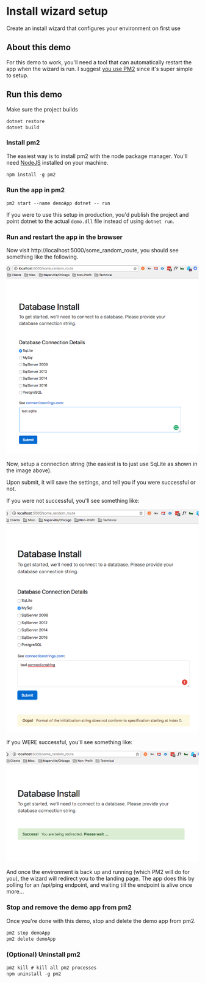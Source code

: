 # Install wizard setup

Create an install wizard that configures your environment on first use

## About this demo

For this demo to work, you'll need a tool that can automatically restart the app when the wizard is run.
I suggest [you use PM2](../demo_pm2_with_restart) since it's super simple to setup.

## Run this demo

Make sure the project builds

```shell
dotnet restore
dotnet build
```

### Install pm2

The easiest way is to install pm2 with the node package manager.
You'll need [NodeJS](https://nodejs.org) installed on your machine.

```shell
npm install -g pm2
```

### Run the app in pm2

```shell
pm2 start --name demoApp dotnet -- run
```

If you were to use this setup in production, you'd publish the project and point dotnet to the actual `demo.dll` file instead of using `dotnet run`.

### Run and restart the app in the browser

Now visit http://localhost:5000/some_random_route, you should see something like the following.

![](/images/2018-02-18-01-26-10.png)

Now, setup a connection string (the easiest is to just use SqLite as shown in the image above).

Upon submit, it will save the settings, and tell you if you were successful or not.

If you were not successful, you'll see something like:

![](/images/2018-02-18-01-33-37.png)

If you WERE successful, you'll see something like:

![](/images/2018-02-18-01-34-19.png)

And once the environment is back up and running (which PM2 will do for you), the wizard will redirect you to the landing page.
The app does this by polling for an /api/ping endpoint, and waiting till the endpoint is alive once more...

### Stop and remove the demo app from pm2

Once you're done with this demo, stop and delete the demo app from pm2.

```shell
pm2 stop demoApp
pm2 delete demoApp
```

### (Optional) Uninstall pm2

```shell
pm2 kill # kill all pm2 processes
npm uninstall -g pm2
```